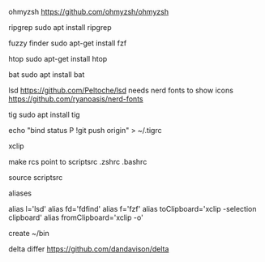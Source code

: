 ohmyzsh
https://github.com/ohmyzsh/ohmyzsh

ripgrep 
sudo apt install ripgrep

fuzzy finder
sudo apt-get install fzf

htop
sudo apt-get install htop

bat
sudo apt install bat

lsd
https://github.com/Peltoche/lsd
needs nerd fonts to show icons
https://github.com/ryanoasis/nerd-fonts

tig
sudo apt install tig

echo "bind status P !git push origin" > ~/.tigrc

xclip


make rcs point to scriptsrc
.zshrc
.bashrc

source scriptsrc

aliases

alias l='lsd'
alias fd='fdfind'
alias f='fzf'
alias toClipboard='xclip -selection clipboard'
alias fromClipboard='xclip -o'


create ~/bin


delta differ
https://github.com/dandavison/delta
